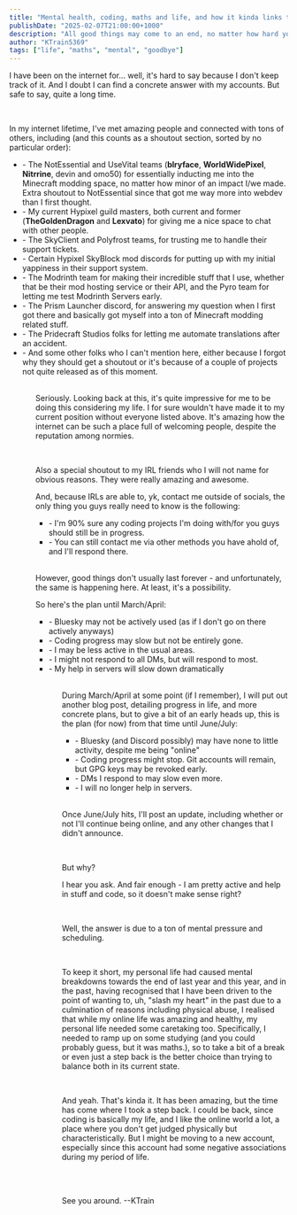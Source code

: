 ```yaml
---
title: "Mental health, coding, maths and life, and how it kinda links to my (potential) departure."
publishDate: "2025-02-07T21:00:00+1000"
description: "All good things may come to an end, no matter how hard you try to sustain it."
author: "KTrain5369"
tags: ["life", "maths", "mental", "goodbye"]
---
```


I have been on the internet for... well, it's hard to say because I don't keep track of it. And I doubt I can find a concrete answer with my accounts.
But safe to say, quite a long time.

<br>

In my internet lifetime, I've met amazing people and connected with tons of others, including (and this counts as a shoutout section, sorted by no particular order):

<ul>
    <li>- The NotEssential and UseVital teams (<b>blryface</b>, <b>WorldWidePixel</b>, <b>Nitrrine</b>, devin and omo50) for essentially inducting me into the Minecraft modding space, no matter how minor of an impact I/we made. Extra shoutout to NotEssential since that got me way more into webdev than I first thought.
    <li>- My current Hypixel guild masters, both current and former (<b>TheGoldenDragon</b> and <b>Lexvato</b>) for giving me a nice space to chat with other people.
    <li>- The SkyClient and Polyfrost teams, for trusting me to handle their support tickets.
    <li>- Certain Hypixel SkyBlock mod discords for putting up with my initial yappiness in their support system.
    <li>- The Modrinth team for making their incredible stuff that I use, whether that be their mod hosting service or their API, and the Pyro team for letting me test Modrinth Servers early.
    <li>- The Prism Launcher discord, for answering my question when I first got there and basically got myself into a ton of Minecraft modding related stuff.
    <li>- The Pridecraft Studios folks for letting me automate translations after an accident.
    <li>- And some other folks who I can't mention here, either because I forgot why they should get a shoutout or it's because of a couple of projects not quite released as of this moment.
<ul>

<br>

Seriously. Looking back at this, it's quite impressive for me to be doing this considering my life. I for sure wouldn't have made it to my current position without everyone listed above. It's amazing how the internet can be such a place full of welcoming people, despite the reputation among normies.

<br>

Also a special shoutout to my IRL friends who I will not name for obvious reasons. They were really amazing and awesome.

And, because IRLs are able to, yk, contact me outside of socials, the only thing you guys really need to know is the following:

<ul>
    <li>- I'm 90% sure any coding projects I'm doing with/for you guys should still be in progress.
    <li>- You can still contact me via other methods you have ahold of, and I'll respond there.
</ul>

<br>

However, good things don't usually last forever - and unfortunately, the same is happening here. At least, it's a possibility.

So here's the plan until March/April:

<ul>
    <li>- Bluesky may not be actively used (as if I don't go on there actively anyways)
    <li>- Coding progress may slow but not be entirely gone.
    <li>- I may be less active in the usual areas.
    <li>- I might not respond to all DMs, but will respond to most.
    <li>- My help in servers will slow down dramatically
<ul>

<br>

During March/April at some point (if I remember), I will put out another blog post, detailing progress in life, and more concrete plans, but to give a bit of an early heads up, this is the plan (for now) from that time until June/July:

<ul>
    <li>- Bluesky (and Discord possibly) may have none to little activity, despite me being "online"
    <li>- Coding progress might stop. Git accounts will remain, but GPG keys may be revoked early.
    <li>- DMs I respond to may slow even more.
    <li>- I will no longer help in servers.
</ul>

<br>

Once June/July hits, I'll post an update, including whether or not I'll continue being online, and any other changes that I didn't announce.

<br>

<a class="text-2xl font-bold">But why?</a>

I hear you ask. And fair enough - I am pretty active and help in stuff and code, so it doesn't make sense right?

<br>

Well, the answer is due to a ton of mental pressure and scheduling.

<br>

To keep it short, my personal life had caused mental breakdowns towards the end of last year and this year, and in the past, having recognised that I have been driven to the point of wanting to, uh, "slash my heart" in the past due to a culmination of reasons including physical abuse, I realised that while my online life was amazing and healthy, my personal life needed some caretaking too. Specifically, I needed to ramp up on some studying (and you could probably guess, but it was maths.), so to take a bit of a break or even just a step back is the better choice than trying to balance both in its current state.

<br>

And yeah. That's kinda it. It has been amazing, but the time has come where I took a step back. I could be back, since coding is basically my life, and I like the online world a lot, a place where you don't get judged physically but characteristically. But I might be moving to a new account, especially since this account had some negative associations during my period of life.

<br>
<br>

See you around. --KTrain
